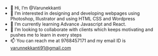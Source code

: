- 👋 Hi, I’m @Varunekkanti
- 👀 I’m interested in designing and developing webpages using Photoshop, Illustrator and using HTML CSS and Wordpress
- 🌱 I’m currently learning Advance Javascript and React.
- 💞️ I’m looking to collaborate with clients which keeps motivating and pushes me to learn in every steps
- 📫 You can reach me at 9768457171 and my email ID is varunnekkanti91@gmail.com

<!---
Varunekkanti/Varunekkanti is a ✨ special ✨ repository because its `README.md` (this file) appears on your GitHub profile.
You can click the Preview link to take a look at your changes.
--->
